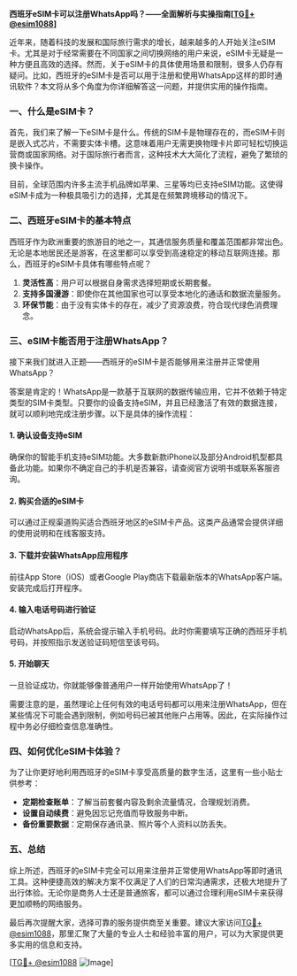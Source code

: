 **西班牙eSIM卡可以注册WhatsApp吗？——全面解析与实操指南[[TG💪+ @esim1088](https://t.me/s/esim1088)]**

近年来，随着科技的发展和国际旅行需求的增长，越来越多的人开始关注eSIM卡。尤其是对于经常需要在不同国家之间切换网络的用户来说，eSIM卡无疑是一种方便且高效的选择。然而，关于eSIM卡的具体使用场景和限制，很多人仍存有疑问。比如，西班牙的eSIM卡是否可以用于注册和使用WhatsApp这样的即时通讯软件？本文将从多个角度为你详细解答这一问题，并提供实用的操作指南。

### 一、什么是eSIM卡？

首先，我们来了解一下eSIM卡是什么。传统的SIM卡是物理存在的，而eSIM卡则是嵌入式芯片，不需要实体卡槽。这意味着用户无需更换物理卡片即可轻松切换运营商或国家网络。对于国际旅行者而言，这种技术大大简化了流程，避免了繁琐的换卡操作。

目前，全球范围内许多主流手机品牌如苹果、三星等均已支持eSIM功能。这使得eSIM卡成为一种极具吸引力的选择，尤其是在频繁跨境移动的情况下。

### 二、西班牙eSIM卡的基本特点

西班牙作为欧洲重要的旅游目的地之一，其通信服务质量和覆盖范围都非常出色。无论是本地居民还是游客，在这里都可以享受到高速稳定的移动互联网连接。那么，西班牙的eSIM卡具体有哪些特点呢？

1. **灵活性高**：用户可以根据自身需求选择短期或长期套餐。
2. **支持多国漫游**：即使你在其他国家也可以享受本地化的通话和数据流量服务。
3. **环保节能**：由于没有实体卡的存在，减少了资源浪费，符合现代绿色消费理念。

### 三、eSIM卡能否用于注册WhatsApp？

接下来我们就进入正题——西班牙的eSIM卡是否能够用来注册并正常使用WhatsApp？

答案是肯定的！WhatsApp是一款基于互联网的数据传输应用，它并不依赖于特定类型的SIM卡类型。只要你的设备支持eSIM，并且已经激活了有效的数据连接，就可以顺利地完成注册步骤。以下是具体的操作流程：

#### 1. 确认设备支持eSIM
确保你的智能手机支持eSIM功能。大多数新款iPhone以及部分Android机型都具备此功能。如果你不确定自己的手机是否兼容，请查阅官方说明书或联系客服咨询。

#### 2. 购买合适的eSIM卡
可以通过正规渠道购买适合西班牙地区的eSIM卡产品。这类产品通常会提供详细的使用说明和在线客服支持。

#### 3. 下载并安装WhatsApp应用程序
前往App Store（iOS）或者Google Play商店下载最新版本的WhatsApp客户端。安装完成后打开程序。

#### 4. 输入电话号码进行验证
启动WhatsApp后，系统会提示输入手机号码。此时你需要填写正确的西班牙手机号码，并按照指示发送验证码短信至该号码。

#### 5. 开始聊天
一旦验证成功，你就能够像普通用户一样开始使用WhatsApp了！

需要注意的是，虽然理论上任何有效的电话号码都可以用来注册WhatsApp，但在某些情况下可能会遇到限制，例如号码已被其他账户占用等。因此，在实际操作过程中务必仔细检查信息准确性。

### 四、如何优化eSIM卡体验？

为了让你更好地利用西班牙的eSIM卡享受高质量的数字生活，这里有一些小贴士供参考：

- **定期检查账单**：了解当前套餐内容及剩余流量情况，合理规划消费。
- **设置自动续费**：避免因忘记充值而导致服务中断。
- **备份重要数据**：定期保存通讯录、照片等个人资料以防丢失。

### 五、总结

综上所述，西班牙的eSIM卡完全可以用来注册并正常使用WhatsApp等即时通讯工具。这种便捷高效的解决方案不仅满足了人们的日常沟通需求，还极大地提升了出行体验。无论你是商务人士还是普通旅客，都可以通过合理利用eSIM卡来获得更加顺畅的网络服务。

最后再次提醒大家，选择可靠的服务提供商至关重要。建议大家访问[TG💪+ @esim1088](https://t.me/s/esim1088)，那里汇聚了大量的专业人士和经验丰富的用户，可以为大家提供更多实用的信息和支持。

[[TG💪+ @esim1088](https://t.me/s/esim1088) ![Image](https://i.postimg.cc/4NQfJmqS/Snipaste-2025-05-13-00-14-12.png)]